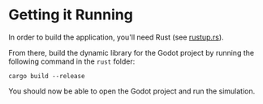 # Getting it Running

In order to build the application, you'll need Rust (see [rustup.rs](rustup.rs)).

From there, build the dynamic library for the Godot project by running the following command in the `rust` folder:

```console
cargo build --release
```

You should now be able to open the Godot project and run the simulation.
